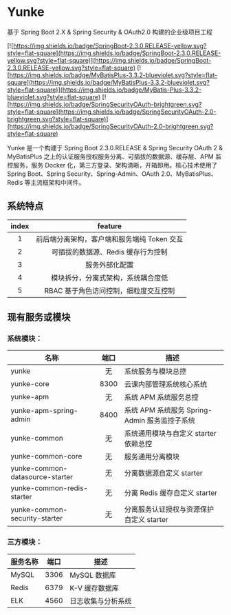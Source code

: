 # Yunke

基于 Spring Boot 2.X & Spring Security & OAuth2.0 构建的企业级项目工程

[![https://img.shields.io/badge/SpringBoot-2.3.0.RELEASE-yellow.svg?style=flat-square](https://img.shields.io/badge/SpringBoot-2.3.0.RELEASE-yellow.svg?style=flat-square)](https://img.shields.io/badge/SpringBoot-2.3.0.RELEASE-yellow.svg?style=flat-square)  [![https://img.shields.io/badge/MyBatisPlus-3.3.2-blueviolet.svg?style=flat-square](https://img.shields.io/badge/MyBatisPlus-3.3.2-blueviolet.svg?style=flat-square)](https://img.shields.io/badge/MyBatis-Plus-3.3.2-blueviolet.svg?style=flat-square) [![https://img.shields.io/badge/SpringSecurityOAuth-brightgreen.svg?style=flat-square](https://img.shields.io/badge/SpringSecurityOAuth-2.0-brightgreen.svg?style=flat-square)](https://img.shields.io/badge/SpringSecurityOAuth-2.0-brightgreen.svg?style=flat-square) 

Yunke 是一个构建于 Spring Boot 2.3.0.RELEASE & Spring Security OAuth 2 & MyBatisPlus 之上的认证服务授权服务分离、可插拔的数据源、缓存层、APM 监控服务，服务 Docker 化，第三方登录、架构清晰，开箱即用。核心技术使用了 Spring Boot、Spring Security、Spring-Admin、OAuth 2.0、MyBatisPlus、Redis 等主流框架和中间件。

## 系统特点

| index |                      feature                       |
| :---: | :------------------------------------------------: |
|   1   |    前后端分离架构，客户端和服务端纯 Token 交互     |
|   2   |             可插拔的数据源、Redis 缓存行为控制            |
|   3   |                   服务外部化配置                   |
|   4   |              模块拆分，分离式架构，系统耦合度低            |
|   5   |              RBAC 基于角色访问控制，细粒度交互控制         |



## 现有服务或模块

### 系统模块：

| 名称 | 端口 | 描述  |
| -------------- | :----: | ---------------- |
| yunke| 无 | 系统服务与模块总控 |
| yunke-core    | 8300 | 云课内部管理系统核心系统 |
| yunke-apm| 无   | 系统 APM 系统服务总控|
| yunke-apm-spring-admin | 8400   | 系统 APM 系统服务 Spring-Admin 服务监控子系统|
| yunke-common| 无 | 系统通用模块与自定义 starter 依赖总控 |
| yunke-common-core | 无 | 服务通用分离模块|
| yunke-common-datasource-starter | 无 | 分离数据源自定义 starter |
| yunke-common-redis-starter | 无 | 分离 Redis 缓存自定义 starter |
| yunke-common-security-starter | 无 | 分离服务认证授权与资源保护自定义 starter |
### 三方模块：

| 服务名称 | 端口 | 描述                            |
| -------- | ---- | ------------------------------- |
| MySQL    | 3306 | MySQL 数据库                    |
| Redis    | 6379 | K-V 缓存数据库                  |
| ELK | 4560 | 日志收集与分析系统             |